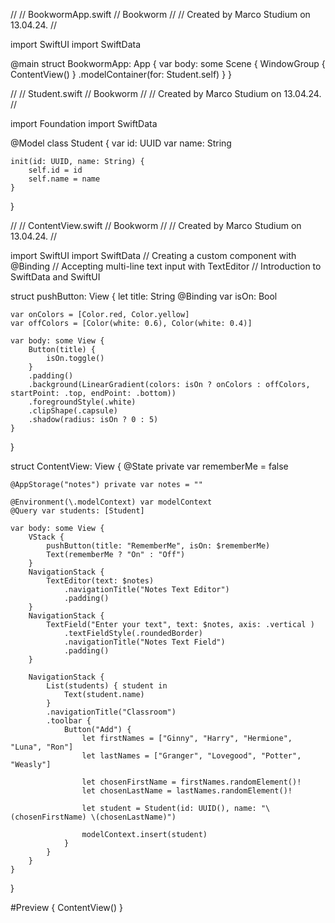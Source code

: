 //
//  BookwormApp.swift
//  Bookworm
//
//  Created by Marco Studium on 13.04.24.
//

import SwiftUI
import SwiftData

@main
struct BookwormApp: App {
    var body: some Scene {
        WindowGroup {
            ContentView()
        }
        .modelContainer(for: Student.self)
    }
}

//
//  Student.swift
//  Bookworm
//
//  Created by Marco Studium on 13.04.24.
//

import Foundation
import SwiftData

@Model
class Student {
    var id: UUID
    var name: String
    
    init(id: UUID, name: String) {
        self.id = id
        self.name = name
    }
}

//
//  ContentView.swift
//  Bookworm
//
//  Created by Marco Studium on 13.04.24.
//

import SwiftUI
import SwiftData
// Creating a custom component with @Binding
// Accepting multi-line text input with TextEditor
// Introduction to SwiftData and SwiftUI

struct pushButton: View {
    let title: String
    @Binding var isOn: Bool
    
    var onColors = [Color.red, Color.yellow]
    var offColors = [Color(white: 0.6), Color(white: 0.4)]
    
    var body: some View {
        Button(title) {
            isOn.toggle()
        }
        .padding()
        .background(LinearGradient(colors: isOn ? onColors : offColors, startPoint: .top, endPoint: .bottom))
        .foregroundStyle(.white)
        .clipShape(.capsule)
        .shadow(radius: isOn ? 0 : 5)
    }
}

struct ContentView: View {
    @State private var rememberMe = false
    
    @AppStorage("notes") private var notes = ""
    
    @Environment(\.modelContext) var modelContext
    @Query var students: [Student]
    
    var body: some View {
        VStack {
            pushButton(title: "RememberMe", isOn: $rememberMe)
            Text(rememberMe ? "On" : "Off")
        }
        NavigationStack {
            TextEditor(text: $notes)
                .navigationTitle("Notes Text Editor")
                .padding()
        }
        NavigationStack {
            TextField("Enter your text", text: $notes, axis: .vertical )
                .textFieldStyle(.roundedBorder)
                .navigationTitle("Notes Text Field")
                .padding()
        }
        
        NavigationStack {
            List(students) { student in
                Text(student.name)
            }
            .navigationTitle("Classroom")
            .toolbar {
                Button("Add") {
                    let firstNames = ["Ginny", "Harry", "Hermione", "Luna", "Ron"]
                    let lastNames = ["Granger", "Lovegood", "Potter", "Weasly"]
                    
                    let chosenFirstName = firstNames.randomElement()!
                    let chosenLastName = lastNames.randomElement()!
                    
                    let student = Student(id: UUID(), name: "\(chosenFirstName) \(chosenLastName)")
                    
                    modelContext.insert(student)
                }
            }
        }
    }
}

#Preview {
    ContentView()
}


